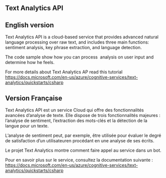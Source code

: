 ## Text Analytics API

## English version

Text Analytics API is a cloud-based service that provides advanced natural language processing over raw text, and includes three main functions: sentiment analysis, key phrase extraction, and language detection.

The code sample show how you can process  analysis on user input and determine how he feels.

For more details about Text Analytics AP read this tutorial https://docs.microsoft.com/en-us/azure/cognitive-services/text-analytics/quickstarts/csharp

## Version Française

Text Analytics API est un service Cloud qui offre des fonctionnalités avancées d’analyse de texte. Elle dispose de trois fonctionnalités majeures : l’analyse de sentiment, l’extraction des mots-clés et la détection de la langue pour un texte.  

L’analyse de sentiment peut, par exemple, être utilisée pour évaluer le degré de satisfaction d’un utilisateuren procédant en une analyse de ses écrits.

Le projet Text Analytics montre comment faire appel au service dans un bot.

Pour en savoir plus sur le service, consultez la documentation suivante : https://docs.microsoft.com/en-us/azure/cognitive-services/text-analytics/quickstarts/csharp
